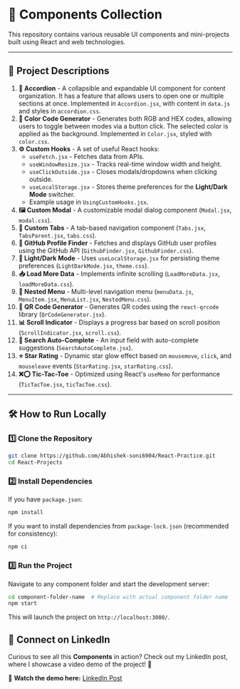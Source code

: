 # 🚀 Components Collection

This repository contains various reusable UI components and mini-projects built using React and web technologies.

---

## 📌 Project Descriptions

1. **🔹 Accordion** - A collapsible and expandable UI component for content organization. It has a feature that allows users to open one or multiple sections at once. Implemented in `Accordion.jsx`, with content in `data.js` and styles in `accordion.css`.
2. **🎨 Color Code Generator** - Generates both RGB and HEX codes, allowing users to toggle between modes via a button click. The selected color is applied as the background. Implemented in `Color.jsx`, styled with `color.css`.
3. **⚙️ Custom Hooks** - A set of useful React hooks:
   - `useFetch.jsx` - Fetches data from APIs.
   - `useWindowResize.jsx` - Tracks real-time window width and height.
   - `useClickOutside.jsx` - Closes modals/dropdowns when clicking outside.
   - `useLocalStorage.jsx` - Stores theme preferences for the **Light/Dark Mode** switcher.
   - Example usage in `UsingCustomHooks.jsx`.
4. **🖼️ Custom Modal** - A customizable modal dialog component (`Modal.jsx`, `modal.css`).
5. **📑 Custom Tabs** - A tab-based navigation component (`Tabs.jsx`, `TabsParent.jsx`, `tabs.css`).
6. **🐙 GitHub Profile Finder** - Fetches and displays GitHub user profiles using the GitHub API (`GithubFinder.jsx`, `GithubFinder.css`).
7. **🌙 Light/Dark Mode** - Uses `useLocalStorage.jsx` for persisting theme preferences (`LightDarkMode.jsx`, `theme.css`).
8. **📥 Load More Data** - Implements infinite scrolling (`LoadMoreData.jsx`, `loadMoreData.css`).
9. **📂 Nested Menu** - Multi-level navigation menu (`menuData.js`, `MenuItem.jsx`, `MenuList.jsx`, `NestedMenu.css`).
10. **🔳 QR Code Generator** - Generates QR codes using the `react-qrcode` library (`QrCodeGenerator.jsx`).
11. **📊 Scroll Indicator** - Displays a progress bar based on scroll position (`ScrollIndicator.jsx`, `scroll.css`).
12. **🔎 Search Auto-Complete** - An input field with auto-complete suggestions (`SearchAutoComplete.jsx`).
13. **⭐ Star Rating** - Dynamic star glow effect based on `mousemove`, `click`, and `mouseleave` events (`StarRating.jsx`, `starRating.css`).
14. **❌⭕ Tic-Tac-Toe** - Optimized using React's `useMemo` for performance (`TicTacToe.jsx`, `ticTacToe.css`).

---

## 🛠️ How to Run Locally

### 1️⃣ Clone the Repository
```bash
git clone https://github.com/Abhishek-soni6904/React-Practice.git
cd React-Projects
```

### 2️⃣ Install Dependencies
If you have `package.json`:
```bash
npm install
```
If you want to install dependencies from `package-lock.json` (recommended for consistency):
```bash
npm ci
```

### 3️⃣ Run the Project
Navigate to any component folder and start the development server:
```bash
cd component-folder-name  # Replace with actual component folder name
npm start
```
This will launch the project on `http://localhost:3000/`.

## 🔗 Connect on LinkedIn  
Curious to see all this **Components** in action? Check out my LinkedIn post, where I showcase a video demo of the project! 🚀  

🎥 **Watch the demo here:** [LinkedIn Post](https://www.linkedin.com/posts/abhishek-soni-662028331_react-javascript-webdevelopment-activity-7308387636333682688-rbVK?utm_source=share&utm_medium=member_desktop&rcm=ACoAAFN5q6oBYUN1lZGdeZiR4oHDbon9ejqNVRk)
